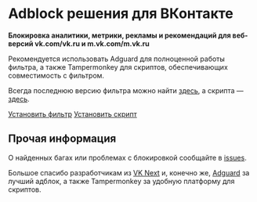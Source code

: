 # Adblock решения для ВКонтакте

**Блокировка аналитики, метрики, рекламы и рекомендаций для веб-версий vk.com/vk.ru и m.vk.com/m.vk.ru**

Рекомендуется использовать Adguard для полноценной работы фильтра, а также Tampermonkey для скриптов, обеспечивающих совместимость с фильтром.

Всегда последнюю версию фильтра можно найти [здесь](https://vtosters.app/adblock), а скрипта — [здесь](https://vtosters.app/adscript).

[Установить фильтр](https://subscribe.adblockplus.org/?location=https://vtosters.app/adblock&title=VK_Adblock)
[Установить скрипт](https://greasyfork.org/ru/scripts/499839-vk-ads-fixes)

## Прочая информация

О найденных багах или проблемах с блокировкой сообщайте в [issues](https://github.com/vtosters/adblock/issues).

Большое спасибо разработчикам из [VK Next](https://vknext.net) и, конечно же, [Adguard](https://adguard.com) за лучший адблок, а также Tampermonkey за удобную платформу для скриптов.

